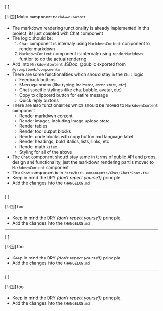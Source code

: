 [ ]

[✨🪟] Make component `MarkdownContent`

-   The markdown rendering functionality is already implemented in this project, its just coupled with Chat component
-   The logic should be:
    1. `Chat` component is internaly using `MarkdownContent` component to render markdown
    2. `MarkdownContent` component is internaly using `renderMarkdown` funtion to do the actual rendering
-   Add into `MarkdownContent` JSDoc: @public exported from `@promptbook/components`
-   There are some functionalities which should stay in the `Chat` logic
    -   Feedback buttons
    -   Message status (like typing indicator, error state, etc)
    -   Chat specific stylings (like chat bubble, avatar, etc)
    -   Copy to clipboard button for entire message
    -   Quick reply buttons
-   There are also functionalities which should be moved to `MarkdownContent` component
    -   Render markdown content
    -   Render images, including image upload state
    -   Render tables
    -   Render tool output blocks
    -   Render code blocks with copy button and language label
    -   Render headings, bold, italics, lists, links, etc
    -   Render math `katex`
    -   Styling for all of the above
-   The `Chat` component should stay same in terms of public API and props, design and functionality, just the markdown rendering part is moved to `MarkdownContent` component
-   The `Chat` component is in `/src/book-components/Chat/Chat/Chat.tsx`
-   Keep in mind the DRY _(don't repeat yourself)_ principle.
-   Add the changes into the `CHANGELOG.md`

---

[ ]

[✨🪟] foo

-   Keep in mind the DRY _(don't repeat yourself)_ principle.
-   Add the changes into the `CHANGELOG.md`

---

[ ]

[✨🪟] foo

-   Keep in mind the DRY _(don't repeat yourself)_ principle.
-   Add the changes into the `CHANGELOG.md`

---

[ ]

[✨🪟] foo

-   Keep in mind the DRY _(don't repeat yourself)_ principle.
-   Add the changes into the `CHANGELOG.md`
